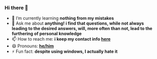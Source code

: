 ### Hi there 👋

- 🌱 I’m currently learning **nothing from my mistakes**
- 💬 Ask me about **anything! i find that questions, while not always leading to the desired answers, will, more often than not, lead to the furthering of personal knowledge**
- 📫 How to reach me: **i keep my contact info [here](https://isota.ch/contact)**
- 😄 Pronouns: **[he/him](https://en.pronouns.page/@toastorbtoasted)**
- ⚡ Fun fact: **despite using windows, I actually hate it**
